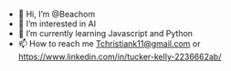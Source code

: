 - 👋 Hi, I’m @Beachom
- 👀 I’m interested in AI
- 🌱 I’m currently learning Javascript and Python
- 📫 How to reach me Tchristiank11@gmail.com or https://www.linkedin.com/in/tucker-kelly-2236662ab/

<!---
Beachom/Beachom is a ✨ special ✨ repository because its `README.md` (this file) appears on your GitHub profile.
You can click the Preview link to take a look at your changes.
--->
